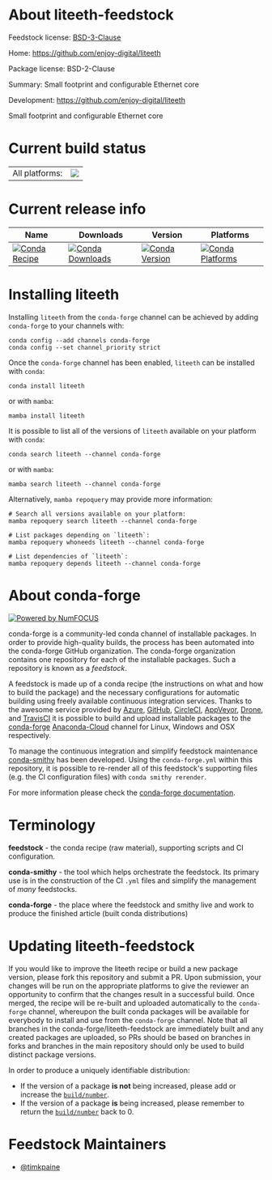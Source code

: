 About liteeth-feedstock
=======================

Feedstock license: [BSD-3-Clause](https://github.com/conda-forge/liteeth-feedstock/blob/main/LICENSE.txt)

Home: https://github.com/enjoy-digital/liteeth

Package license: BSD-2-Clause

Summary: Small footprint and configurable Ethernet core

Development: https://github.com/enjoy-digital/liteeth

Small footprint and configurable Ethernet core

Current build status
====================


<table><tr><td>All platforms:</td>
    <td>
      <a href="https://dev.azure.com/conda-forge/feedstock-builds/_build/latest?definitionId=19129&branchName=main">
        <img src="https://dev.azure.com/conda-forge/feedstock-builds/_apis/build/status/liteeth-feedstock?branchName=main">
      </a>
    </td>
  </tr>
</table>

Current release info
====================

| Name | Downloads | Version | Platforms |
| --- | --- | --- | --- |
| [![Conda Recipe](https://img.shields.io/badge/recipe-liteeth-green.svg)](https://anaconda.org/conda-forge/liteeth) | [![Conda Downloads](https://img.shields.io/conda/dn/conda-forge/liteeth.svg)](https://anaconda.org/conda-forge/liteeth) | [![Conda Version](https://img.shields.io/conda/vn/conda-forge/liteeth.svg)](https://anaconda.org/conda-forge/liteeth) | [![Conda Platforms](https://img.shields.io/conda/pn/conda-forge/liteeth.svg)](https://anaconda.org/conda-forge/liteeth) |

Installing liteeth
==================

Installing `liteeth` from the `conda-forge` channel can be achieved by adding `conda-forge` to your channels with:

```
conda config --add channels conda-forge
conda config --set channel_priority strict
```

Once the `conda-forge` channel has been enabled, `liteeth` can be installed with `conda`:

```
conda install liteeth
```

or with `mamba`:

```
mamba install liteeth
```

It is possible to list all of the versions of `liteeth` available on your platform with `conda`:

```
conda search liteeth --channel conda-forge
```

or with `mamba`:

```
mamba search liteeth --channel conda-forge
```

Alternatively, `mamba repoquery` may provide more information:

```
# Search all versions available on your platform:
mamba repoquery search liteeth --channel conda-forge

# List packages depending on `liteeth`:
mamba repoquery whoneeds liteeth --channel conda-forge

# List dependencies of `liteeth`:
mamba repoquery depends liteeth --channel conda-forge
```


About conda-forge
=================

[![Powered by
NumFOCUS](https://img.shields.io/badge/powered%20by-NumFOCUS-orange.svg?style=flat&colorA=E1523D&colorB=007D8A)](https://numfocus.org)

conda-forge is a community-led conda channel of installable packages.
In order to provide high-quality builds, the process has been automated into the
conda-forge GitHub organization. The conda-forge organization contains one repository
for each of the installable packages. Such a repository is known as a *feedstock*.

A feedstock is made up of a conda recipe (the instructions on what and how to build
the package) and the necessary configurations for automatic building using freely
available continuous integration services. Thanks to the awesome service provided by
[Azure](https://azure.microsoft.com/en-us/services/devops/), [GitHub](https://github.com/),
[CircleCI](https://circleci.com/), [AppVeyor](https://www.appveyor.com/),
[Drone](https://cloud.drone.io/welcome), and [TravisCI](https://travis-ci.com/)
it is possible to build and upload installable packages to the
[conda-forge](https://anaconda.org/conda-forge) [Anaconda-Cloud](https://anaconda.org/)
channel for Linux, Windows and OSX respectively.

To manage the continuous integration and simplify feedstock maintenance
[conda-smithy](https://github.com/conda-forge/conda-smithy) has been developed.
Using the ``conda-forge.yml`` within this repository, it is possible to re-render all of
this feedstock's supporting files (e.g. the CI configuration files) with ``conda smithy rerender``.

For more information please check the [conda-forge documentation](https://conda-forge.org/docs/).

Terminology
===========

**feedstock** - the conda recipe (raw material), supporting scripts and CI configuration.

**conda-smithy** - the tool which helps orchestrate the feedstock.
                   Its primary use is in the construction of the CI ``.yml`` files
                   and simplify the management of *many* feedstocks.

**conda-forge** - the place where the feedstock and smithy live and work to
                  produce the finished article (built conda distributions)


Updating liteeth-feedstock
==========================

If you would like to improve the liteeth recipe or build a new
package version, please fork this repository and submit a PR. Upon submission,
your changes will be run on the appropriate platforms to give the reviewer an
opportunity to confirm that the changes result in a successful build. Once
merged, the recipe will be re-built and uploaded automatically to the
`conda-forge` channel, whereupon the built conda packages will be available for
everybody to install and use from the `conda-forge` channel.
Note that all branches in the conda-forge/liteeth-feedstock are
immediately built and any created packages are uploaded, so PRs should be based
on branches in forks and branches in the main repository should only be used to
build distinct package versions.

In order to produce a uniquely identifiable distribution:
 * If the version of a package **is not** being increased, please add or increase
   the [``build/number``](https://docs.conda.io/projects/conda-build/en/latest/resources/define-metadata.html#build-number-and-string).
 * If the version of a package **is** being increased, please remember to return
   the [``build/number``](https://docs.conda.io/projects/conda-build/en/latest/resources/define-metadata.html#build-number-and-string)
   back to 0.

Feedstock Maintainers
=====================

* [@timkpaine](https://github.com/timkpaine/)


<!-- dummy commit to enable rerendering -->

